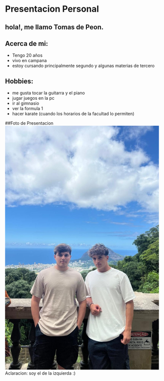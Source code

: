 # Presentacion Personal
## hola!, me llamo Tomas de Peon.
## Acerca de mi:
 - Tengo 20 años
 - vivo en campana
 - estoy cursando principalmente segundo y algunas materias de tercero
## Hobbies:
 - me gusta tocar la guitarra y el piano
 - jugar juegos en la pc
 - ir al gimnasio
 - ver la formula 1
 - hacer karate (cuando los horarios de la facultad lo permiten)

##Foto de Presentacion
!["foto de mi (soy el de la izquierda)"](FotoDePresentacion.JPG)
Aclaracion: soy el de la izquierda :)

